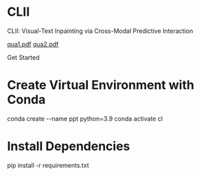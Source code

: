 # CLII
CLII: Visual-Text Inpainting via Cross-Modal Predictive Interaction


[qua1.pdf](https://github.com/user-attachments/files/22704728/qua1.pdf)
[qua2.pdf](https://github.com/user-attachments/files/22704736/qua2.pdf)

Get Started

# Create Virtual Environment with Conda
conda create --name ppt python=3.9
conda activate cl

# Install Dependencies
pip install -r requirements.txt
